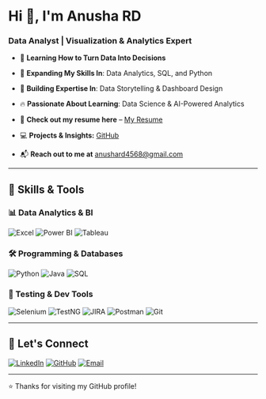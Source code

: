 # Hi 👋, I'm Anusha RD 

### Data Analyst | Visualization & Analytics Expert

- 🔢 **Learning How to Turn Data Into Decisions**
  
- 🌱 **Expanding My Skills In**: Data Analytics, SQL, and Python
  
- 🎯 **Building Expertise In**: Data Storytelling & Dashboard Design
  
- 🔥 **Passionate About Learning**: Data Science & AI-Powered Analytics  

- 📄 **Check out my resume here** – [My Resume](https://drive.google.com/file/d/1Lsy75EVoRHcikDKv0_ZFXFvxyuhqS-Dc/view?usp=drivesdk)  
- 💻 **Projects & Insights:** [GitHub](https://github.com/Anusha548)  
- 📬 **Reach out to me at** [anushard4568@gmail.com](mailto:anushard4568@gmail.com) 

---

## 🚀 Skills & Tools

### 📊 Data Analytics & BI

![Excel](https://img.shields.io/badge/Excel-217346?style=for-the-badge&logo=microsoft-excel&logoColor=white)
![Power BI](https://img.shields.io/badge/Power%20BI-F2C811?style=for-the-badge&logo=powerbi&logoColor=black)
![Tableau](https://img.shields.io/badge/Tableau-E97627?style=for-the-badge&logo=tableau&logoColor=white)

### 🛠 Programming & Databases

![Python](https://img.shields.io/badge/Python-3776AB?style=for-the-badge&logo=python&logoColor=white)
![Java](https://img.shields.io/badge/Java-007396?style=for-the-badge&logo=java&logoColor=white)
![SQL](https://img.shields.io/badge/SQL-003B57?style=for-the-badge&logo=postgresql&logoColor=white)

### 🧪 Testing & Dev Tools

![Selenium](https://img.shields.io/badge/Selenium-43B02A?style=for-the-badge&logo=selenium&logoColor=white)
![TestNG](https://img.shields.io/badge/TestNG-FF6C37?style=for-the-badge)
![JIRA](https://img.shields.io/badge/JIRA-0052CC?style=for-the-badge&logo=jira&logoColor=white)
![Postman](https://img.shields.io/badge/Postman-FF6C37?style=for-the-badge&logo=postman&logoColor=white)
![Git](https://img.shields.io/badge/Git-F05032?style=for-the-badge&logo=git&logoColor=white)

---

## 🔗 Let's Connect

[![LinkedIn](https://img.shields.io/badge/LinkedIn-0A66C2?style=for-the-badge&logo=linkedin&logoColor=white)](https://www.linkedin.com/in/anusha-rd-192896293?utm_source=share&utm_campaign=share_via&utm_content=profile&utm_medium=android_app)
[![GitHub](https://img.shields.io/badge/GitHub-000000?style=for-the-badge&logo=github&logoColor=white)](https://github.com/Anusha548)
[![Email](https://img.shields.io/badge/Email-D44638?style=for-the-badge&logo=gmail&logoColor=white)](mailto:anushard4568@gmail.com)

---
⭐ Thanks for visiting my GitHub profile!
